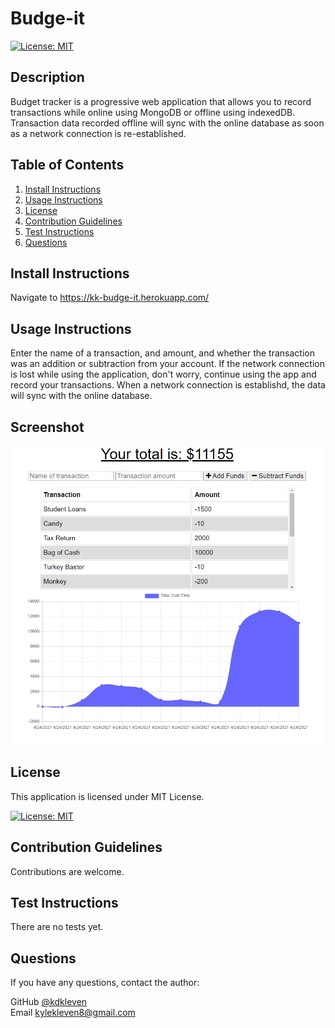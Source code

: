 
# Budge-it

[![License: MIT](https://img.shields.io/badge/License-MIT-yellow.svg)](https://opensource.org/licenses/MIT)
    
## Description

Budget tracker is a progressive web application that allows you to record transactions while online using MongoDB or offline using indexedDB. Transaction data recorded offline will sync with the online database as soon as a network connection is re-established.
      
## Table of Contents
1. [Install Instructions](#install-instructions)
2. [Usage Instructions](#usage-instructions)
3. [License](#license)
4. [Contribution Guidelines](#contribution-guidelines)
5. [Test Instructions](#test-instructions)
6. [Questions](#questions)

## Install Instructions

Navigate to https://kk-budge-it.herokuapp.com/
  
## Usage Instructions

Enter the name of a transaction, and amount, and whether the transaction was an addition or subtraction from your account. If the network connection is lost while using the application, don't worry, continue using the app and record your transactions. When a network connection is establishd, the data will sync with the online database.

## Screenshot
<img src="./18-PWA/04-important/assets/images-readme/screenshot.png" width=500>

## License
  
This application is licensed under MIT License.
     
[![License: MIT](https://img.shields.io/badge/License-MIT-yellow.svg)](https://opensource.org/licenses/MIT)
    

## Contribution Guidelines

Contributions are welcome.

## Test Instructions

There are no tests yet.

## Questions

If you have any questions, contact the author:  

GitHub [@kdkleven](https://github.com/kdkleven)  
Email [kylekleven8@gmail.com](mailto:kylekleven8@gmail.com)
